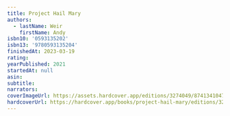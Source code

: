 ```yaml
---
title: Project Hail Mary
authors:
  - lastName: Weir
    firstName: Andy
isbn10: '0593135202'
isbn13: '9780593135204'
finishedAt: 2023-03-19
rating:
yearPublished: 2021
startedAt: null
asin:
subtitle:
narrators:
coverImageUrl: https://assets.hardcover.app/editions/3274049/8741341047797682-91mYu67RfUL._SL1500_.jpg
hardcoverUrl: https://hardcover.app/books/project-hail-mary/editions/3274049
---
```

